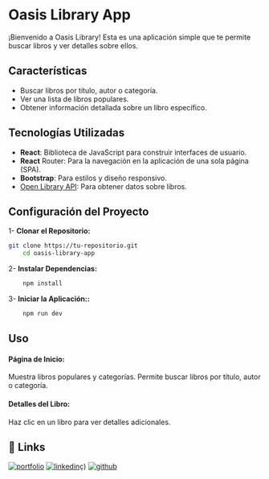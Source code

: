 # Oasis Library App

¡Bienvenido a Oasis Library! Esta es una aplicación simple que te permite buscar libros y ver detalles sobre ellos.

## Características

- Buscar libros por título, autor o categoría.
- Ver una lista de libros populares.
- Obtener información detallada sobre un libro específico.

## Tecnologías Utilizadas

- **React**: Biblioteca de JavaScript para construir interfaces de usuario.
- **React** Router: Para la navegación en la aplicación de una sola página (SPA).
- **Bootstrap**: Para estilos y diseño responsivo.
- [Open Library API](https://openlibrary.org/developers/api): Para obtener datos sobre libros.

## Configuración del Proyecto

1- **Clonar el Repositorio:**

```bash
git clone https://tu-repositorio.git
    cd oasis-library-app
```

2- **Instalar Dependencias:**
```bash
    npm install
```
3- **Iniciar la Aplicación::**
```bash
    npm run dev
```
## Uso
#### Página de Inicio:

Muestra libros populares y categorías.
Permite buscar libros por título, autor o categoría.
#### Detalles del Libro:

Haz clic en un libro para ver detalles adicionales.

## 🔗 Links
[![portfolio](https://img.shields.io/badge/my_portfolio-800080?style=for-the-badge&logo=ko-fi&logoColor=white)](https://marioramosgarcia.es)
[![linkedin](https://img.shields.io/badge/linkedin-0A66C2?style=for-the-badge&logo=linkedin&logoColor=white)](https://www.linkedin.com/in/mario-ramos-garc%C3%ADa-b457aa2a4/)ç)
[![github](https://img.shields.io/badge/github-000?style=for-the-badge&logo=github&logoColor=white)](https://github.com/mramosg7)


